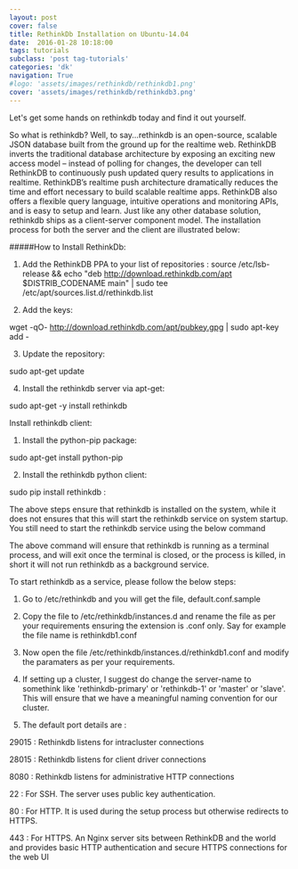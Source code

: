 ```yaml
---
layout: post
cover: false
title: RethinkDb Installation on Ubuntu-14.04
date:  2016-01-28 10:18:00
tags: tutorials
subclass: 'post tag-tutorials'
categories: 'dk'
navigation: True
#logo: 'assets/images/rethinkdb/rethinkdb1.png'
cover: 'assets/images/rethinkdb/rethinkdb3.png'
---
```


Let's get some hands on rethinkdb today and find it out yourself.

So what is rethinkdb? Well, to say...rethinkdb is an open-source, scalable JSON database built from the ground up for the realtime web. RethinkDB inverts the traditional database architecture by exposing an exciting new access model – instead of polling for changes, the developer can tell RethinkDB to continuously push updated query results to applications in realtime. RethinkDB’s realtime push architecture dramatically reduces the time and effort necessary to build scalable realtime apps. RethinkDB also offers a flexible query language, intuitive operations and monitoring APIs, and is easy to setup and learn. Just like any other database solution, rethinkdb ships as a client-server component model. The installation process for both the server and the client are illustrated below:

#####How to Install RethinkDb:
1. Add the RethinkDB PPA to your list of repositories : source /etc/lsb-release && echo "deb http://download.rethinkdb.com/apt $DISTRIB_CODENAME main" | sudo tee /etc/apt/sources.list.d/rethinkdb.list

2. Add the keys:

wget -qO- http://download.rethinkdb.com/apt/pubkey.gpg | sudo apt-key add -

3. Update the repository:

sudo apt-get update

4. Install the rethinkdb server via apt-get:

sudo apt-get -y install rethinkdb

Install rethinkdb client:

1. Install the python-pip package:

sudo apt-get install python-pip

2. Install the rethinkdb python client:

sudo pip install rethinkdb :

The above steps ensure that rethinkdb is installed on the system, while it does not ensures that this will start the rethinkdb service on system startup. You still need to start the rethinkdb service using the below command

The above command will ensure that rethinkdb is running as a terminal process, and will exit once the terminal is closed, or the process is killed, in short it will not run rethinkdb as a background service.

To start rethinkdb as a service, please follow the below steps:

1. Go to /etc/rethinkdb and you will get the file, default.conf.sample

2. Copy the file to /etc/rethinkdb/instances.d and rename the file as per your requirements ensuring the extension is .conf only. Say for example the file name is rethinkdb1.conf

3. Now open the file /etc/rethinkdb/instances.d/rethinkdb1.conf and modify the paramaters as per your requirements.

4. If setting up a cluster, I suggest do change the server-name to somethink like 'rethinkdb-primary' or 'rethinkdb-1' or 'master' or 'slave'. This will ensure that we have a meaningful naming convention for our cluster.

5. The default port details are :

29015 : Rethinkdb listens for intracluster connections

28015 : Rethinkdb listens for client driver connections

8080 : Rethinkdb listens for administrative HTTP connections

22 : For SSH. The server uses public key authentication.

80 : For HTTP. It is used during the setup process but otherwise redirects to HTTPS.

443 : For HTTPS. An Nginx server sits between RethinkDB and the world and provides basic HTTP authentication and secure HTTPS connections for the web UI